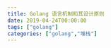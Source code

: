 ```yaml
---
title: Golang 语言机制和其设计原则
date: 2019-04-24T00:00:00
tags: ["golang"]
categories: ["golang","堆栈"]
---
```


